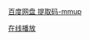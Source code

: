 
[百度网盘 提取码-mmup](https://pan.baidu.com/s/1JjziceV5lYm_n2FkqhZZNQ)

[在线播放](https://www.ixigua.com/6855645091101573645/?utm_source=xiguastudio)




